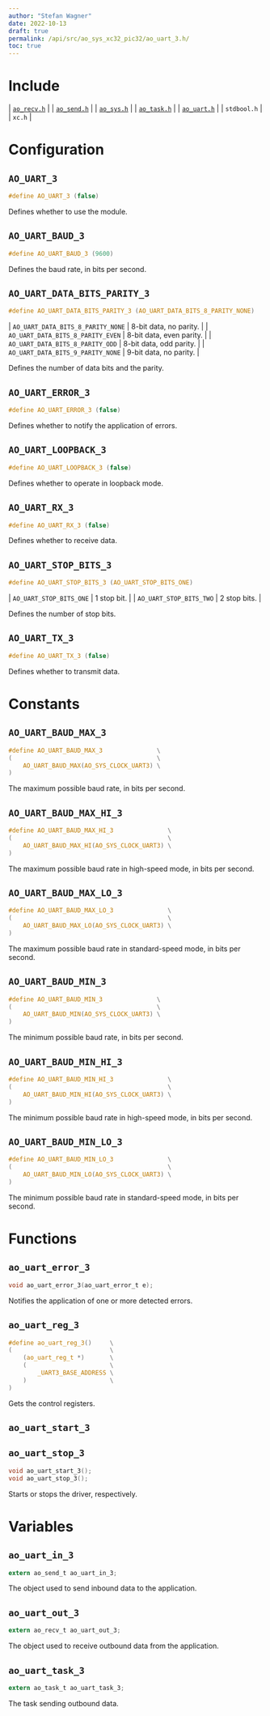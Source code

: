 ```yaml
---
author: "Stefan Wagner"
date: 2022-10-13
draft: true
permalink: /api/src/ao_sys_xc32_pic32/ao_uart_3.h/
toc: true
---
```


# Include

| [`ao_recv.h`](../ao_sys/ao_recv.h.md) |
| [`ao_send.h`](../ao_sys/ao_send.h.md) |
| [`ao_sys.h`](ao_sys.h.md) |
| [`ao_task.h`](../ao_sys/ao_task.h.md) |
| [`ao_uart.h`](ao_uart.h.md) |
| `stdbool.h` |
| `xc.h` |

# Configuration

## `AO_UART_3`

```c
#define AO_UART_3 (false)
```

Defines whether to use the module.

## `AO_UART_BAUD_3`

```c
#define AO_UART_BAUD_3 (9600)
```

Defines the baud rate, in bits per second.

## `AO_UART_DATA_BITS_PARITY_3`

```c
#define AO_UART_DATA_BITS_PARITY_3 (AO_UART_DATA_BITS_8_PARITY_NONE)
```

| `AO_UART_DATA_BITS_8_PARITY_NONE` | 8-bit data, no parity.   |
| `AO_UART_DATA_BITS_8_PARITY_EVEN` | 8-bit data, even parity. |
| `AO_UART_DATA_BITS_8_PARITY_ODD`  | 8-bit data, odd parity.  |
| `AO_UART_DATA_BITS_9_PARITY_NONE` | 9-bit data, no parity.   |

Defines the number of data bits and the parity.

## `AO_UART_ERROR_3`

```c
#define AO_UART_ERROR_3 (false)
```

Defines whether to notify the application of errors.

## `AO_UART_LOOPBACK_3`

```c
#define AO_UART_LOOPBACK_3 (false)
```

Defines whether to operate in loopback mode.

## `AO_UART_RX_3`

```c
#define AO_UART_RX_3 (false)
```

Defines whether to receive data.

## `AO_UART_STOP_BITS_3`

```c
#define AO_UART_STOP_BITS_3 (AO_UART_STOP_BITS_ONE)
```

| `AO_UART_STOP_BITS_ONE` | 1 stop bit.  |
| `AO_UART_STOP_BITS_TWO` | 2 stop bits. |

Defines the number of stop bits.

## `AO_UART_TX_3`

```c
#define AO_UART_TX_3 (false)
```

Defines whether to transmit data.

# Constants

## `AO_UART_BAUD_MAX_3`

```c
#define AO_UART_BAUD_MAX_3               \
(                                        \
    AO_UART_BAUD_MAX(AO_SYS_CLOCK_UART3) \
)
```

The maximum possible baud rate, in bits per second.

## `AO_UART_BAUD_MAX_HI_3`

```c
#define AO_UART_BAUD_MAX_HI_3               \
(                                           \
    AO_UART_BAUD_MAX_HI(AO_SYS_CLOCK_UART3) \
)
```

The maximum possible baud rate in high-speed mode, in bits per second.

## `AO_UART_BAUD_MAX_LO_3`

```c
#define AO_UART_BAUD_MAX_LO_3               \
(                                           \
    AO_UART_BAUD_MAX_LO(AO_SYS_CLOCK_UART3) \
)
```

The maximum possible baud rate in standard-speed mode, in bits per second.

## `AO_UART_BAUD_MIN_3`

```c
#define AO_UART_BAUD_MIN_3               \
(                                        \
    AO_UART_BAUD_MIN(AO_SYS_CLOCK_UART3) \
)
```

The minimum possible baud rate, in bits per second.

## `AO_UART_BAUD_MIN_HI_3`

```c
#define AO_UART_BAUD_MIN_HI_3               \
(                                           \
    AO_UART_BAUD_MIN_HI(AO_SYS_CLOCK_UART3) \
)
```

The minimum possible baud rate in high-speed mode, in bits per second.

## `AO_UART_BAUD_MIN_LO_3`

```c
#define AO_UART_BAUD_MIN_LO_3               \
(                                           \
    AO_UART_BAUD_MIN_LO(AO_SYS_CLOCK_UART3) \
)
```

The minimum possible baud rate in standard-speed mode, in bits per second.

# Functions

## `ao_uart_error_3`

```c
void ao_uart_error_3(ao_uart_error_t e);
```

Notifies the application of one or more detected errors.

## `ao_uart_reg_3`

```c
#define ao_uart_reg_3()     \
(                           \
    (ao_uart_reg_t *)       \
    (                       \
        _UART3_BASE_ADDRESS \
    )                       \
)
```

Gets the control registers.

## `ao_uart_start_3`
## `ao_uart_stop_3`

```c
void ao_uart_start_3();
void ao_uart_stop_3();
```

Starts or stops the driver, respectively.

# Variables

## `ao_uart_in_3`

```c
extern ao_send_t ao_uart_in_3;
```

The object used to send inbound data to the application.

## `ao_uart_out_3`

```c
extern ao_recv_t ao_uart_out_3;
```

The object used to receive outbound data from the application.

## `ao_uart_task_3`

```c
extern ao_task_t ao_uart_task_3;
```

The task sending outbound data.
